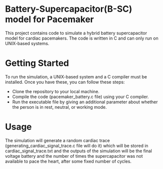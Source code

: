 # Battery-Supercapacitor(B-SC) model for Pacemaker
This project contains code to simulate a hybrid battery supercapacitor model for cardiac pacemakers. The code is written in C and can only run on UNIX-based systems.

# Getting Started
To run the simulation, a UNIX-based system and a C compiler must be installed. Once you have these, you can follow these steps:
- Clone the repository to your local machine.
- Compile the code (pacemaker_battery.c file) using your C compiler.
- Run the executable file by giving an additional parameter about whether the person is in rest, neutral, or working mode.

# Usage
The simulation will generate a random cardiac trace (generating_cardiac_signal_trace.c file will do it) which will be stored in cardiac_signal_trace.txt and the outputs of the simulation will be the final voltage battery and the number of times the supercapacitor was not available to pace the heart, after some fixed number of cycles.
